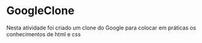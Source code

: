 # GoogleClone
 Nesta atividade foi criado um clone do Google para colocar em práticas os conhecimentos de html e css
